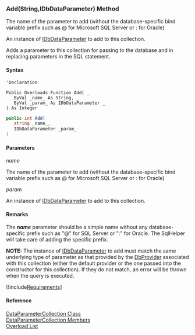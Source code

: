﻿### Add(String,IDbDataParameter) Method

The name of the parameter to add (without the database-specific bind variable prefix such as @ for Microsoft SQL Server or : for Oracle)

An instance of [IDbDataParameter](ms-help://MS.NETFrameworkSDKv1.1/cpref/html/frlrfSystemDataIDbDataParameterClassTopic.htm) to add to this collection.

Adds a parameter to this collection for passing to the database and in replacing parameters in the SQL statement.

#### Syntax

```vbnet
'Declaration

Public Overloads Function Add( _
   ByVal _name_ As String, _
   ByVal _param_ As IDbDataParameter _
) As Integer
```

```csharp
public int Add( 
   string _name_,
   IDbDataParameter _param_
)
```

#### Parameters

_name_

The name of the parameter to add (without the database-specific bind variable prefix such as @ for Microsoft SQL Server or : for Oracle)

_param_

An instance of [IDbDataParameter](ms-help://MS.NETFrameworkSDKv1.1/cpref/html/frlrfSystemDataIDbDataParameterClassTopic.htm) to add to this collection.

#### Remarks

The **_name_** parameter should be a simple name without any database-specific prefix such as "@" for SQL Server or ":" for Oracle. The SqlHelper will take care of adding the specific prefix.

**NOTE:** The instance of [IDbDataParameter](ms-help://MS.NETFrameworkSDKv1.1/cpref/html/frlrfSystemDataIDbDataParameterClassTopic.htm) to add must match the same underlying type of parameter as that provided by the [DbProvider](FChoice.Common~FChoice.Common.Data.DbProvider.md) associated with this collection (either the default provider or the one passed into the constructor for this collection). If they do not match, an error will be thrown when the query is executed.

[!include[Requirements](../partials/requirements.md)]

#### Reference

[DataParameterCollection Class](FChoice.Common~FChoice.Common.Data.DataParameterCollection.md)  
[DataParameterCollection Members](FChoice.Common~FChoice.Common.Data.DataParameterCollection_members.md)  
[Overload List](FChoice.Common~FChoice.Common.Data.DataParameterCollection~Add.md)